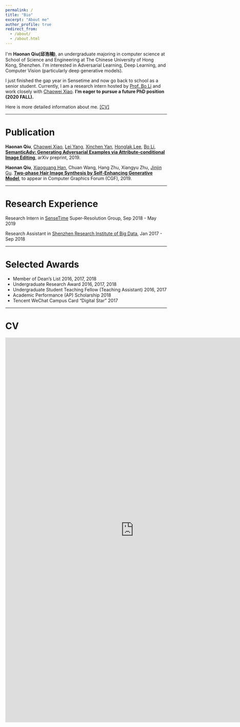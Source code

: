 ```yaml
---
permalink: /
title: "Bio"
excerpt: "About me"
author_profile: true
redirect_from: 
  - /about/
  - /about.html
---
```


I'm **Haonan Qiu(邱浩楠)**, an undergraduate majoring in computer science at School of Science and Engineering at The Chinese University of Hong Kong, Shenzhen. I'm interested in Adversarial Learning, Deep Learning, and Computer Vision (particularly deep generative models). 

I just finished the gap year in Sensetime and now go back to school as a senior student. Currently, I am a research intern hosted by [Prof. Bo Li](http://www.crystal-boli.com/) and work closely with [Chaowei Xiao](http://www-personal.umich.edu/~xiaocw/). **I’m eager to pursue a future PhD position (2020 FALL).**

Here is more detailed information about me. <a href="#cv">[CV]</a>

---

# Publication 

**Haonan Qiu**, [Chaowei Xiao](http://www-personal.umich.edu/~xiaocw/), [Lei Yang](https://scholar.google.com.hk/citations?user=jZH2IPYAAAAJ&hl=en), [Xinchen Yan](https://sites.google.com/site/skywalkeryxc/), [Honglak Lee](http://web.eecs.umich.edu/~honglak/), [Bo Li](http://www.crystal-boli.com/), [**SemanticAdv: Generating Adversarial Examples via Attribute-conditional Image Editing**](https://arxiv.org/abs/1906.07927), arXiv preprint, 2019.

**Haonan Qiu**, [Xiaoguang Han](http://sse.cuhk.edu.cn/en/node/7360), Chuan Wang, Hang Zhu, Xiangyu Zhu, [Jinjin Gu](http://www.jasongt.com/). [**Two-phase Hair Image Synthesis by Self-Enhancing Generative Model**](https://arxiv.org/pdf/1902.11203.pdf), to appear in Computer Graphics Forum (CGF), 2019.

<!--
Yingxin Wei, **Haonan Qiu**, Yuanhao Liu, Jingxin Du and [Man-On Pun](http://sse.cuhk.edu.cn/en/node/1435). **Unmanned Aerial Vehicle (UAV)-Assisted Unmanned Ground Vehicle (UGV) Systems Design, Implementation and Optimization**, accepted by IEEE International Conference on Computer and Communications (ICCC), 2017.
-->

---

# Research Experience

Research Intern in [SenseTime](https://www.sensetime.com/) Super-Resolution Group,  Sep 2018 - May 2019 

Research Assistant in [Shenzhen Research Institute of Big Data](http://www.sribd.cn/index.php/en/),  Jan 2017 - Sep 2018

---

# Selected Awards

* Member of Dean’s List  2016, 2017, 2018
* Undergraduate Research Award  2016, 2017, 2018
* Undergraduate Student Teaching Fellow (Teaching Assistant)  2016, 2017
* Academic Performance (AP) Scholarship  2018
* Tencent WeChat Campus Card “Digital Star”  2017

---

# CV

<iframe id='cv' src="https://docs.google.com/gview?url=http://arthur-qiu.github.io/files/cv_haonan.pdf&embedded=true" style="width:800px; height:1200px;" frameborder="0"></iframe>
